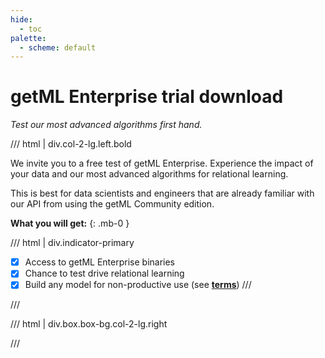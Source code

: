 ```yaml
---
hide:
  - toc
palette:
  - scheme: default
---
```


# **getML Enterprise trial download**

*Test our most advanced algorithms first hand.*

/// html | div.col-2-lg.left.bold

We invite you to a free test of getML Enterprise. Experience the impact of your data and our most advanced algorithms for relational learning.

This is best for data scientists and engineers that are already familiar with our API from using the getML Community edition.

**What you will get:**
{: .mb-0 }

/// html | div.indicator-primary
- [x] Access to getML Enterprise binaries
- [x] Chance to test drive relational learning
- [x] Build any model for non-productive use (see [**terms**](trial/terms.md))
///

///


/// html | div.box.box-bg.col-2-lg.right

<script charset="utf-8" type="text/javascript" src="//js-eu1.hsforms.net/forms/embed/v2.js"></script>
<script>
  hbspt.forms.create({
    region: "eu1",
    portalId: "144938854",
    formId: "4a16eac8-a709-44dd-b1bc-48b6108af28a"
  });
</script>

///
